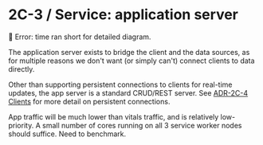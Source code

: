 # 2C-3 / Service: application server

🚧 Error: time ran short for detailed diagram.

The application server exists to bridge the client and the data sources, as for multiple reasons we don't want (or simply can't) connect clients to data directly.

Other than supporting persistent connections to clients for real-time updates, the app server is a standard CRUD/REST server. See [ADR-2C-4 Clients](ADR-2C-4-app-clients.md) for more detail on persistent connections.

App traffic will be much lower than vitals traffic, and is relatively low-priority. A small number of cores running on all 3 service worker nodes should suffice. Need to benchmark.
